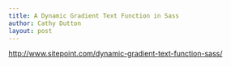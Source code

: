 ```yaml
---
title: A Dynamic Gradient Text Function in Sass
author: Cathy Dutton
layout: post
---
```


http://www.sitepoint.com/dynamic-gradient-text-function-sass/
